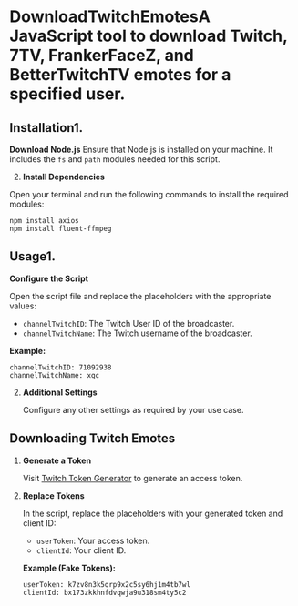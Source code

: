 # DownloadTwitchEmotesA JavaScript tool to download Twitch, 7TV, FrankerFaceZ, and BetterTwitchTV emotes for a specified user.
## Installation1. 
**Download Node.js**
Ensure that Node.js is installed on your machine. 
It includes the `fs` and `path` modules needed for this script.

2. **Install Dependencies**

Open your terminal and run the following commands to install the required modules:
   ```
   npm install axios
   npm install fluent-ffmpeg
   ```

## Usage1. 

**Configure the Script**   

Open the script file and replace the placeholders with the appropriate values:
   - `channelTwitchID`: The Twitch User ID of the broadcaster.
   - `channelTwitchName`: The Twitch username of the broadcaster.

   **Example:**
   ```
   channelTwitchID: 71092938   
   channelTwitchName: xqc
   ```

2. **Additional Settings**

   Configure any other settings as required by your use case.

## Downloading Twitch Emotes

1. **Generate a Token**

   Visit [Twitch Token Generator](https://twitchtokengenerator.com/) to generate an access token.

2. **Replace Tokens**

   In the script, replace the placeholders with your generated token and client ID:
   - `userToken`: Your access token.
   - `clientId`: Your client ID.

   **Example (Fake Tokens):**
   ```
   userToken: k7zv8n3k5qrp9x2c5sy6hj1m4tb7wl
   clientId: bx173zkkhnfdvqwja9u318sm4ty5c2
   ```
